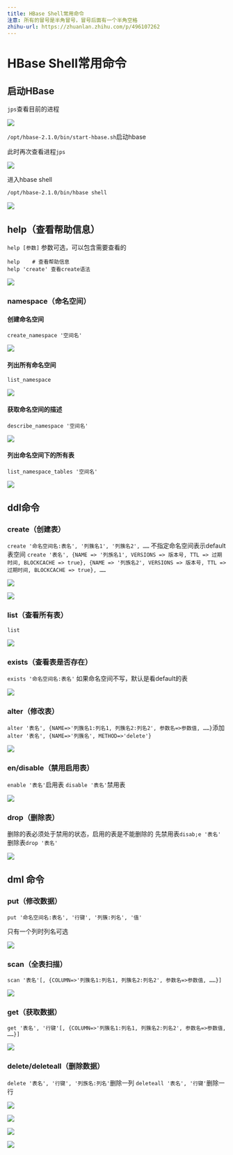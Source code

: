 ```yaml
---
title: HBase Shell常用命令
注意: 所有的冒号是半角冒号，冒号后面有一个半角空格
zhihu-url: https://zhuanlan.zhihu.com/p/496107262
---
```


# HBase Shell常用命令

## 启动HBase

`jps`查看目前的进程

![](http://www.droliz.cn/markdown_img/Pasted%20image%2020220404085428.png)

`/opt/hbase-2.1.0/bin/start-hbase.sh`启动hbase

此时再次查看进程`jps`

![](http://www.droliz.cn/markdown_img/Pasted%20image%2020220404085540.png)

进入hbase shell

```sh
/opt/hbase-2.1.0/bin/hbase shell
```

![](http://www.droliz.cn/markdown_img/Pasted%20image%2020220404085659.png)


## help（查看帮助信息）
`help [参数]`
参数可选，可以包含需要查看的

```
help 	# 查看帮助信息
help 'create' 查看create语法
```

![](http://www.droliz.cn/markdown_img/Pasted%20image%2020220404090442.png)


### namespace（命名空间）
#### 创建命名空间

`create_namespace '空间名'`

![](http://www.droliz.cn/markdown_img/Pasted%20image%2020220404090849.png)

#### 列出所有命名空间

`list_namespace`

![](http://www.droliz.cn/markdown_img/Pasted%20image%2020220404090942.png)

#### 获取命名空间的描述

`describe_namespace '空间名'`

![](http://www.droliz.cn/markdown_img/Pasted%20image%2020220404091131.png)


#### 列出命名空间下的所有表

`list_namespace_tables '空间名'`

![](http://www.droliz.cn/markdown_img/Pasted%20image%2020220404091318.png)


## ddl命令
### create（创建表）

`create '命名空间名:表名', '列簇名1', '列簇名2', ……`
不指定命名空间表示default表空间
`create '表名', {NAME => '列族名1', VERSIONS => 版本号, TTL => 过期时间, BLOCKCACHE => true}, {NAME => '列族名2', VERSIONS => 版本号, TTL => 过期时间, BLOCKCACHE => true}, ……`

![](http://www.droliz.cn/markdown_img/Pasted%20image%2020220404092335.png)

![](http://www.droliz.cn/markdown_img/Pasted%20image%2020220404093254.png)

### list（查看所有表）

`list`

![](http://www.droliz.cn/markdown_img/Pasted%20image%2020220404093402.png)

### exists（查看表是否存在）

`exists '命名空间名:表名'`
如果命名空间不写，默认是看default的表

![](http://www.droliz.cn/markdown_img/Pasted%20image%2020220404093543.png)

### alter（修改表）

`alter '表名', {NAME=>'列簇名1:列名1, 列簇名2:列名2', 参数名=>参数值, ……}`添加
`alter '表名', {NAME=>'列簇名', METHOD=>'delete'}`

![](http://www.droliz.cn/markdown_img/Pasted%20image%2020220404094205.png)

### en/disable（禁用启用表）
`enable '表名'`启用表
`disable '表名'`禁用表

![](http://www.droliz.cn/markdown_img/Pasted%20image%2020220404094208.png)

### drop（删除表）
删除的表必须处于禁用的状态，启用的表是不能删除的
先禁用表`disab;e '表名'`
删除表`drop '表名'`

![](http://www.droliz.cn/markdown_img/Pasted%20image%2020220404095520.png)

## dml 命令

### put（修改数据）

`put '命名空间名:表名', '行键', '列簇:列名', '值'`

只有一个列时列名可选

![](http://www.droliz.cn/markdown_img/Pasted%20image%2020220404095831.png)

### scan（全表扫描）

`scan '表名'[, {COLUMN=>'列簇名1:列名1, 列簇名2:列名2', 参数名=>参数值, ……}]`

![](http://www.droliz.cn/markdown_img/Pasted%20image%2020220404101051.png)

### get（获取数据）

`get '表名', '行键'[, {COLUMN=>'列簇名1:列名1, 列簇名2:列名2', 参数名=>参数值, ……}]`

![](http://www.droliz.cn/markdown_img/Pasted%20image%2020220404101102.png)

### delete/deleteall（删除数据）

`delete '表名', '行键', '列族名:列名'`删除一列
`deleteall '表名', '行键'`删除一行

![](http://www.droliz.cn/markdown_img/Pasted%20image%2020220404101113.png)

![](http://www.droliz.cn/markdown_img/Pasted%20image%2020220404101122.png)

![](http://www.droliz.cn/markdown_img/Pasted%20image%2020220404101759.png)

![](http://www.droliz.cn/markdown_img/Pasted%20image%2020220404102230.png)